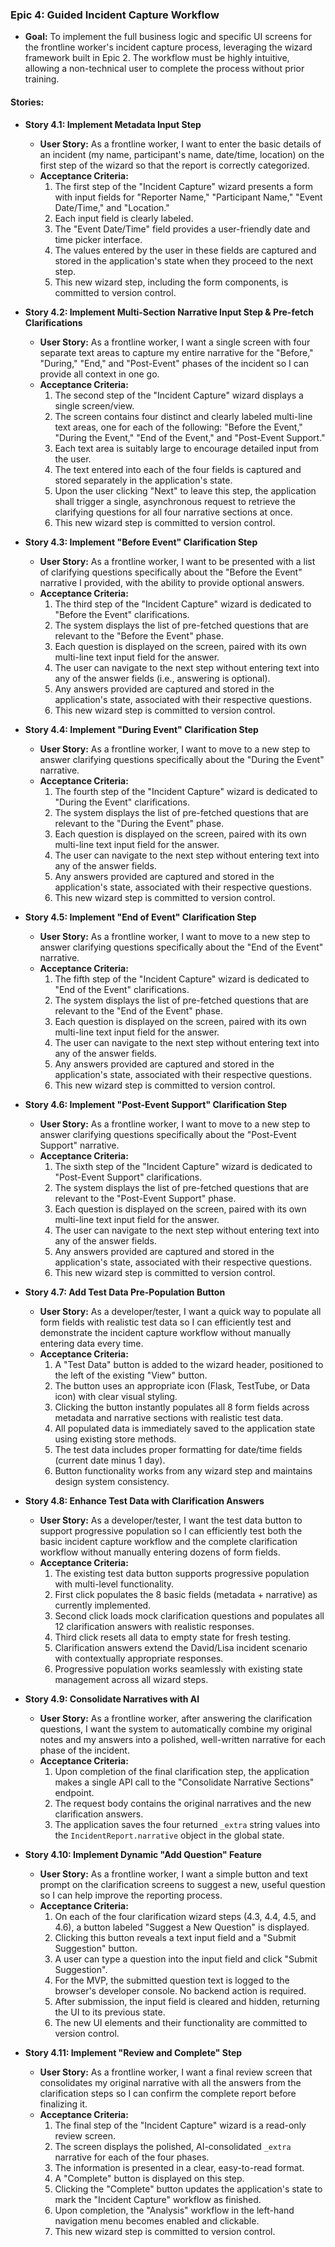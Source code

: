 ### Epic 4: Guided Incident Capture Workflow

- **Goal:** To implement the full business logic and specific UI screens for the frontline worker's incident capture process, leveraging the wizard framework built in Epic 2. The workflow must be highly intuitive, allowing a non-technical user to complete the process without prior training.

#### Stories:

- **Story 4.1: Implement Metadata Input Step**

  - **User Story:** As a frontline worker, I want to enter the basic details of an incident (my name, participant's name, date/time, location) on the first step of the wizard so that the report is correctly categorized.
  - **Acceptance Criteria:**
    1.  The first step of the "Incident Capture" wizard presents a form with input fields for "Reporter Name," "Participant Name," "Event Date/Time," and "Location."
    2.  Each input field is clearly labeled.
    3.  The "Event Date/Time" field provides a user-friendly date and time picker interface.
    4.  The values entered by the user in these fields are captured and stored in the application's state when they proceed to the next step.
    5.  This new wizard step, including the form components, is committed to version control.

- **Story 4.2: Implement Multi-Section Narrative Input Step & Pre-fetch Clarifications**

  - **User Story:** As a frontline worker, I want a single screen with four separate text areas to capture my entire narrative for the "Before," "During," "End," and "Post-Event" phases of the incident so I can provide all context in one go.
  - **Acceptance Criteria:**
    1.  The second step of the "Incident Capture" wizard displays a single screen/view.
    2.  The screen contains four distinct and clearly labeled multi-line text areas, one for each of the following: "Before the Event," "During the Event," "End of the Event," and "Post-Event Support."
    3.  Each text area is suitably large to encourage detailed input from the user.
    4.  The text entered into each of the four fields is captured and stored separately in the application's state.
    5.  Upon the user clicking "Next" to leave this step, the application shall trigger a single, asynchronous request to retrieve the clarifying questions for all four narrative sections at once.
    6.  This new wizard step is committed to version control.

- **Story 4.3: Implement "Before Event" Clarification Step**

  - **User Story:** As a frontline worker, I want to be presented with a list of clarifying questions specifically about the "Before the Event" narrative I provided, with the ability to provide optional answers.
  - **Acceptance Criteria:**
    1.  The third step of the "Incident Capture" wizard is dedicated to "Before the Event" clarifications.
    2.  The system displays the list of pre-fetched questions that are relevant to the "Before the Event" phase.
    3.  Each question is displayed on the screen, paired with its own multi-line text input field for the answer.
    4.  The user can navigate to the next step without entering text into any of the answer fields (i.e., answering is optional).
    5.  Any answers provided are captured and stored in the application's state, associated with their respective questions.
    6.  This new wizard step is committed to version control.

- **Story 4.4: Implement "During Event" Clarification Step**

  - **User Story:** As a frontline worker, I want to move to a new step to answer clarifying questions specifically about the "During the Event" narrative.
  - **Acceptance Criteria:**
    1.  The fourth step of the "Incident Capture" wizard is dedicated to "During the Event" clarifications.
    2.  The system displays the list of pre-fetched questions that are relevant to the "During the Event" phase.
    3.  Each question is displayed on the screen, paired with its own multi-line text input field for the answer.
    4.  The user can navigate to the next step without entering text into any of the answer fields.
    5.  Any answers provided are captured and stored in the application's state, associated with their respective questions.
    6.  This new wizard step is committed to version control.

- **Story 4.5: Implement "End of Event" Clarification Step**

  - **User Story:** As a frontline worker, I want to move to a new step to answer clarifying questions specifically about the "End of the Event" narrative.
  - **Acceptance Criteria:**
    1.  The fifth step of the "Incident Capture" wizard is dedicated to "End of the Event" clarifications.
    2.  The system displays the list of pre-fetched questions that are relevant to the "End of the Event" phase.
    3.  Each question is displayed on the screen, paired with its own multi-line text input field for the answer.
    4.  The user can navigate to the next step without entering text into any of the answer fields.
    5.  Any answers provided are captured and stored in the application's state, associated with their respective questions.
    6.  This new wizard step is committed to version control.

- **Story 4.6: Implement "Post-Event Support" Clarification Step**

  - **User Story:** As a frontline worker, I want to move to a new step to answer clarifying questions specifically about the "Post-Event Support" narrative.
  - **Acceptance Criteria:**
    1.  The sixth step of the "Incident Capture" wizard is dedicated to "Post-Event Support" clarifications.
    2.  The system displays the list of pre-fetched questions that are relevant to the "Post-Event Support" phase.
    3.  Each question is displayed on the screen, paired with its own multi-line text input field for the answer.
    4.  The user can navigate to the next step without entering text into any of the answer fields.
    5.  Any answers provided are captured and stored in the application's state, associated with their respective questions.
    6.  This new wizard step is committed to version control.

- **Story 4.7: Add Test Data Pre-Population Button**

  - **User Story:** As a developer/tester, I want a quick way to populate all form fields with realistic test data so I can efficiently test and demonstrate the incident capture workflow without manually entering data every time.
  - **Acceptance Criteria:**
    1.  A "Test Data" button is added to the wizard header, positioned to the left of the existing "View" button.
    2.  The button uses an appropriate icon (Flask, TestTube, or Data icon) with clear visual styling.
    3.  Clicking the button instantly populates all 8 form fields across metadata and narrative sections with realistic test data.
    4.  All populated data is immediately saved to the application state using existing store methods.
    5.  The test data includes proper formatting for date/time fields (current date minus 1 day).
    6.  Button functionality works from any wizard step and maintains design system consistency.

- **Story 4.8: Enhance Test Data with Clarification Answers**

  - **User Story:** As a developer/tester, I want the test data button to support progressive population so I can efficiently test both the basic incident capture workflow and the complete clarification workflow without manually entering dozens of form fields.
  - **Acceptance Criteria:**
    1.  The existing test data button supports progressive population with multi-level functionality.
    2.  First click populates the 8 basic fields (metadata + narrative) as currently implemented.
    3.  Second click loads mock clarification questions and populates all 12 clarification answers with realistic responses.
    4.  Third click resets all data to empty state for fresh testing.
    5.  Clarification answers extend the David/Lisa incident scenario with contextually appropriate responses.
    6.  Progressive population works seamlessly with existing state management across all wizard steps.

- **Story 4.9: Consolidate Narratives with AI**

  - **User Story:** As a frontline worker, after answering the clarification questions, I want the system to automatically combine my original notes and my answers into a polished, well-written narrative for each phase of the incident.
  - **Acceptance Criteria:**
    1.  Upon completion of the final clarification step, the application makes a single API call to the "Consolidate Narrative Sections" endpoint.
    2.  The request body contains the original narratives and the new clarification answers.
    3.  The application saves the four returned `_extra` string values into the `IncidentReport.narrative` object in the global state.

- **Story 4.10: Implement Dynamic "Add Question" Feature**

  - **User Story:** As a frontline worker, I want a simple button and text prompt on the clarification screens to suggest a new, useful question so I can help improve the reporting process.
  - **Acceptance Criteria:**
    1.  On each of the four clarification wizard steps (4.3, 4.4, 4.5, and 4.6), a button labeled "Suggest a New Question" is displayed.
    2.  Clicking this button reveals a text input field and a "Submit Suggestion" button.
    3.  A user can type a question into the input field and click "Submit Suggestion".
    4.  For the MVP, the submitted question text is logged to the browser's developer console. No backend action is required.
    5.  After submission, the input field is cleared and hidden, returning the UI to its previous state.
    6.  The new UI elements and their functionality are committed to version control.

- **Story 4.11: Implement "Review and Complete" Step**
  - **User Story:** As a frontline worker, I want a final review screen that consolidates my original narrative with all the answers from the clarification steps so I can confirm the complete report before finalizing it.
  - **Acceptance Criteria:**
    1.  The final step of the "Incident Capture" wizard is a read-only review screen.
    2.  The screen displays the polished, AI-consolidated `_extra` narrative for each of the four phases.
    3.  The information is presented in a clear, easy-to-read format.
    4.  A "Complete" button is displayed on this step.
    5.  Clicking the "Complete" button updates the application's state to mark the "Incident Capture" workflow as finished.
    6.  Upon completion, the "Analysis" workflow in the left-hand navigation menu becomes enabled and clickable.
    7.  This new wizard step is committed to version control.
